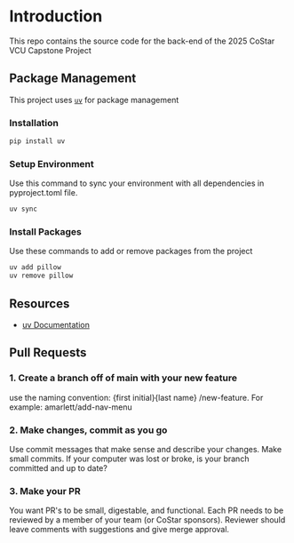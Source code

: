 # Introduction

This repo contains the source code for the back-end of the 2025 CoStar VCU Capstone Project

## Package Management

This project uses [`uv`](https://github.com/astral-sh/uv) for package management

### Installation

```sh
pip install uv
```

### Setup Environment

Use this command to sync your environment with all dependencies in pyproject.toml file.

```sh
uv sync
```

### Install Packages

Use these commands to add or remove packages from the project

```sh
uv add pillow
uv remove pillow
```

## Resources

- [uv Documentation](https://docs.astral.sh/uv/)

## Pull Requests
### 1. Create a branch off of main with your new feature
use the naming convention: {first initial}{last name} /new-feature. For example: amarlett/add-nav-menu
### 2. Make changes, commit as you go
Use commit messages that make sense and describe your changes. Make small commits. If your computer was lost or broke, is your branch committed and up to date?
### 3. Make your PR
You want PR's to be small, digestable, and functional. Each PR needs to be reviewed by a member of your team (or CoStar sponsors). Reviewer should leave comments with suggestions and give merge approval.
